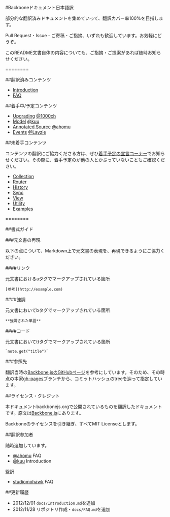 #Backboneドキュメント日本語訳

部分的な翻訳済みドキュメントを集めていって、翻訳カバー率100%を目指します。

Pull Request・Issue・ご寄稿・ご指摘、いずれも歓迎しています。お気軽にどうぞ。

このREADME文書自体の内容についても、ご指摘・ご提案があれば随時お知らせください。

========

##翻訳済みコンテンツ

+  [Introduction](http://backbonejs.org/#introduction)
+  [FAQ](https://github.com/enja-oss/Backbone/blob/master/docs/FAQ.md)

##着手中/予定コンテンツ

+  [Upgrading](http://backbonejs.org/#upgrading) [@1000ch](https://github.com/1000ch)
+  [Model](http://backbonejs.org/#Model) [@kuu](https://github.com/kuu)
+  [Annotated Source](http://backbonejs.org/docs/backbone.html) [@ahomu](https://github.com/ahomu)
+  [Events](http://backbonejs.org/#Events) [@Layzie](https://github.com/Layzie)

##未着手コンテンツ

コンテンツの翻訳にご協力くださる方は、ぜひ[着手予定の宣言コーナー](https://github.com/enja-oss/Backbone/issues/1 "着手予定の宣言コーナー · Issue #1 · enja-oss/Backbone")でお知らせください。その際に、着手予定のが他の人とかぶっていないこともご確認ください。

+  [Collection](http://backbonejs.org/#Collection)
+  [Router](http://backbonejs.org/#Router)
+  [History](http://backbonejs.org/#History)
+  [Sync](http://backbonejs.org/#Sync)
+  [View](http://backbonejs.org/#View)
+  [Utility](http://backbonejs.org/#Utility)
+  [Examples](http://backbonejs.org/#Examples)

========

##書式ガイド

###元文書の再現

以下の点について、Markdown上で元文書の表現を、再現できるようにご協力ください。

####リンク

元文書におけるaタグでマークアップされている箇所

```
[参考](http://example.com)
```

####強調

元文書においてbタグでマークアップされている箇所

```
**強調された単語**
```

####コード

元文書においてttタグでマークアップされている箇所

```
`note.get("title")`
```

###参照先

翻訳当時の[Backbone.jsのGitHubページ](http://backbonejs.org/)を参考にしています。そのため、その時点の本家[gh-pages](https://github.com/documentcloud/backbone/tree/gh-pages)ブランチから、コミットハッシュのtreeを辿って指定しています。

##ライセンス・クレジット

本ドキュメントbackbonejs.orgで公開されているものを翻訳したドキュメントです。原文は[Backbone.js](http://backbonejs.org/ "Backbone.js")にあります。

Backboneのライセンスを引き継ぎ、すべてMIT Licenseとします。

##翻訳参加者

随時追加しています。

+  [@ahomu](https://github.com/ahomu) FAQ
+  [@kuu](https://github.com/kuu) Introduction

監訳

+  [studiomohawk](https://github.com/studiomohawk) FAQ

##更新履歴

+  2012/12/01 `docs/Introduction.md`を追加
+  2012/11/28 リポジトリ作成・`docs/FAQ.md`を追加
